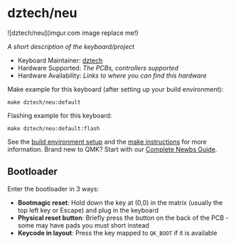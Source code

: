 # dztech/neu

![dztech/neu](imgur.com image replace me!)

*A short description of the keyboard/project*

* Keyboard Maintainer: [dztech](https://github.com/moyi4681)
* Hardware Supported: *The PCBs, controllers supported*
* Hardware Availability: *Links to where you can find this hardware*

Make example for this keyboard (after setting up your build environment):

    make dztech/neu:default

Flashing example for this keyboard:

    make dztech/neu:default:flash

See the [build environment setup](https://docs.qmk.fm/#/getting_started_build_tools) and the [make instructions](https://docs.qmk.fm/#/getting_started_make_guide) for more information. Brand new to QMK? Start with our [Complete Newbs Guide](https://docs.qmk.fm/#/newbs).

## Bootloader

Enter the bootloader in 3 ways:

* **Bootmagic reset**: Hold down the key at (0,0) in the matrix (usually the top left key or Escape) and plug in the keyboard
* **Physical reset button**: Briefly press the button on the back of the PCB - some may have pads you must short instead
* **Keycode in layout**: Press the key mapped to `QK_BOOT` if it is available
